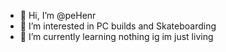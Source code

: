 - 👋 Hi, I’m @peHenr
- 👀 I’m interested in PC builds and Skateboarding
- 🌱 I’m currently learning nothing ig im just living
